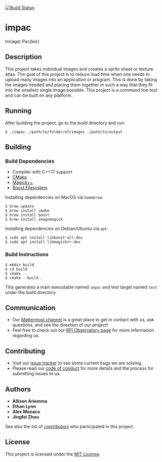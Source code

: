 [![Build Status](https://travis-ci.com/ethanlynn/impac.svg?branch=master)](https://travis-ci.com/ethanlynn/impac)

# impac

Im(age) Pac(ker)

## Description

This project takes individual images and creates a sprite sheet or texture atlas. The goal of this project is to reduce load time when one needs to upload many images into an application or program. This is done by taking the images needed and placing them together in such a way that they fit into the smallest single image possible. This project is a command line tool and can be built on any platform.

## Running

After building the project, go to the build directory and run:
```
$ ./impac ./path/to/folder/of/images ./path/to/output
```

## Building

### Build Dependencies

- Compiler with C++17 support
- [CMake](https://cmake.org/)
- [Magick++](https://imagemagick.org/Magick++/)
- [Boost.Filesystem](https://www.boost.org/doc/libs/1_69_0/libs/filesystem/doc/index.htm)

Installing dependencies on MacOS via `homebrew`:
```
$ brew update
$ brew install cmake
$ brew install boost
$ brew install imagemagick
```

Installing dependencies on Debian/Ubuntu via `apt`:
```
$ sudo apt install libboost-all-dev
$ sudo apt install libmagick++-dev
```

### Build Instructions

```
$ mkdir build
$ cd build
$ cmake ..
$ cmake --build .
```

This generates a main executable named `impac` and test target named `test` under the build directory.

## Communication

* Our [Mattermost channel](https://chat.rcos.io/open-source/channels/impac) is a great place to get in contact with us, ask questions, and see the direction of our project!
* Feel free to check out our [RPI Observatory page](https://rcos.io/projects/ethanlynn/impac/profile) for more information regarding us.

## Contributing

* Visit our [issue tracker](https://github.com/ethanlynn/impac/issues) to see some current bugs we are solving.
* Please read our [code of conduct](https://github.com/ethanlynn/impac/blob/master/CODE_OF_CONDUCT.md) for more details and the process for submitting issues to us.

## Authors

* **Allison Ariemma**
* **Ethan Lynn**
* **Alex Monaco**
* **Jingfei Zhou**

See also the list of [contributors](https://github.com/ethanlynn/impac/graphs/contributors) who participated in this project.

## License

This project is licensed under the [MIT License](LICENSE).

